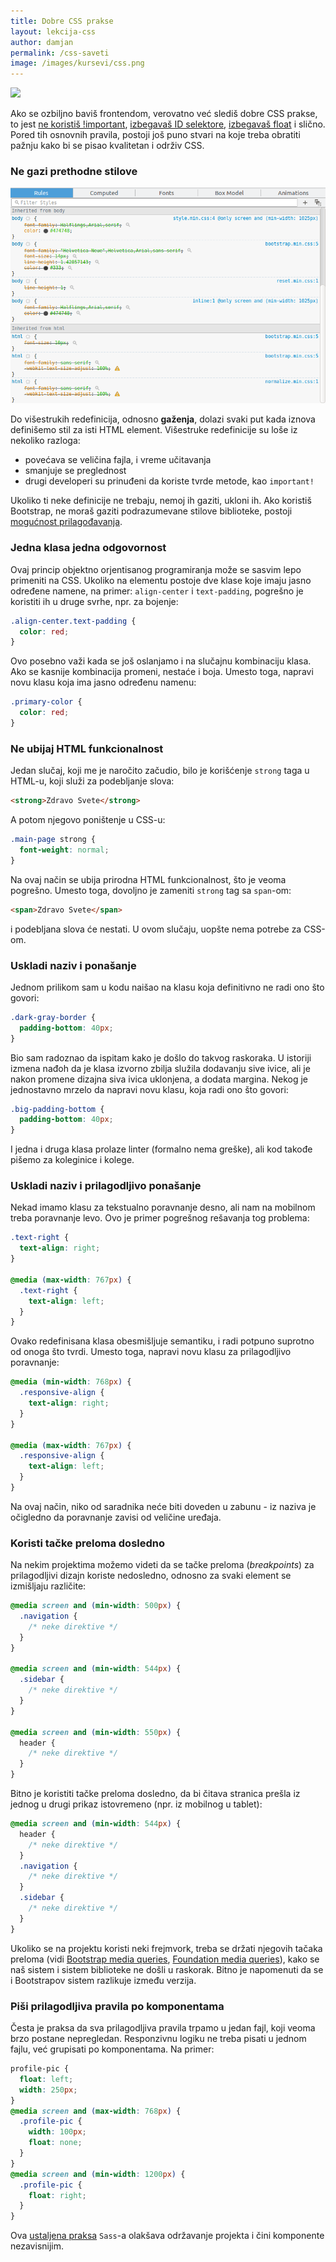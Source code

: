 ```yaml
---
title: Dobre CSS prakse
layout: lekcija-css
author: damjan
permalink: /css-saveti
image: /images/kursevi/css.png
---
```


![]({{page.image}})

Ako se ozbiljno baviš frontendom, verovatno već slediš dobre CSS prakse, to jest [ne koristiš !important](https://github.com/CSSLint/csslint/wiki/Disallow-!important), [izbegavaš ID selektore](https://github.com/CSSLint/csslint/wiki/Disallow-IDs-in-selectors), [izbegavaš float](https://github.com/CSSLint/csslint/wiki/Disallow-too-many-floats) i slično. Pored tih osnovnih pravila, postoji još puno stvari na koje treba obratiti pažnju kako bi se pisao kvalitetan i održiv CSS.

### Ne gazi prethodne stilove

![gazenje](/images/koncepti/gazenje.png)

Do višestrukih redefinicija, odnosno **gaženja**, dolazi svaki put kada iznova definišemo stil za isti HTML element. Višestruke redefinicije su loše iz nekoliko razloga:

* povećava se veličina fajla, i vreme učitavanja
* smanjuje se preglednost
* drugi developeri su prinuđeni da koriste tvrde metode, kao `important!`

Ukoliko ti neke definicije ne trebaju, nemoj ih gaziti, ukloni ih. Ako koristiš Bootstrap, ne moraš gaziti podrazumevane stilove biblioteke, postoji [mogućnost prilagođavanja](//getbootstrap.com/customize/).

### Jedna klasa jedna odgovornost

Ovaj princip objektno orjentisanog programiranja može se sasvim lepo primeniti na CSS. Ukoliko na elementu postoje dve klase koje imaju jasno određene namene, na primer: `align-center` i `text-padding`, pogrešno je koristiti ih u druge svrhe, npr. za bojenje:

```css
.align-center.text-padding {
  color: red;
}
```

Ovo posebno važi kada se još oslanjamo i na slučajnu kombinaciju klasa. Ako se kasnije kombinacija promeni, nestaće i boja. Umesto toga, napravi novu klasu koja ima jasno određenu namenu:

```css
.primary-color {
  color: red;
}
```

### Ne ubijaj HTML funkcionalnost

Jedan slučaj, koji me je naročito začudio, bilo je korišćenje `strong` taga u HTML-u, koji služi za podebljanje slova:

```html
<strong>Zdravo Svete</strong>
```

A potom njegovo poništenje u CSS-u:

```css
.main-page strong {
  font-weight: normal;
}
```

Na ovaj način se ubija prirodna HTML funkcionalnost, što je veoma pogrešno. Umesto toga, dovoljno je zameniti `strong` tag sa `span`-om:

```html
<span>Zdravo Svete</span>
```

i podebljana slova će nestati. U ovom slučaju, uopšte nema potrebe za CSS-om.

### Uskladi naziv i ponašanje

Jednom prilikom sam u kodu naišao na klasu koja definitivno ne radi ono što govori:

```css
.dark-gray-border {
  padding-bottom: 40px;
}
```

Bio sam radoznao da ispitam kako je došlo do takvog raskoraka. U istoriji izmena nađoh da je klasa izvorno zbilja služila dodavanju sive ivice, ali je nakon promene dizajna siva ivica uklonjena, a dodata margina. Nekog je jednostavno mrzelo da napravi novu klasu, koja radi ono što govori:

```css
.big-padding-bottom {
  padding-bottom: 40px;
}
```

I jedna i druga klasa prolaze linter (formalno nema greške), ali kod takođe pišemo za koleginice i kolege.

### Uskladi naziv i prilagodljivo ponašanje

Nekad imamo klasu za tekstualno poravnanje desno, ali nam na mobilnom treba poravnanje levo. Ovo je primer pogrešnog rešavanja tog problema:

```css
.text-right {
  text-align: right;
}

@media (max-width: 767px) {
  .text-right {
    text-align: left;
  }
}
```

Ovako redefinisana klasa obesmišljuje semantiku, i radi potpuno suprotno od onoga što tvrdi. Umesto toga, napravi novu klasu za prilagodljivo poravnanje:

```css
@media (min-width: 768px) {
  .responsive-align {
    text-align: right;
  }
}

@media (max-width: 767px) {
  .responsive-align {
    text-align: left;
  }
}
```

Na ovaj način, niko od saradnika neće biti doveden u zabunu - iz naziva je očigledno da poravnanje zavisi od veličine uređaja.

### Koristi tačke preloma dosledno

Na nekim projektima možemo videti da se tačke preloma (*breakpoints*) za prilagodljivi dizajn koriste nedosledno, odnosno za svaki element se izmišljaju različite:

```css
@media screen and (min-width: 500px) {
  .navigation {
    /* neke direktive */
  }
}

@media screen and (min-width: 544px) {
  .sidebar {
    /* neke direktive */
  }
}

@media screen and (min-width: 550px) {
  header {
    /* neke direktive */
  }
}
```

Bitno je koristiti tačke preloma dosledno, da bi čitava stranica prešla iz jednog u drugi prikaz istovremeno (npr. iz mobilnog u tablet):

```css
@media screen and (min-width: 544px) {
  header {
    /* neke direktive */
  }
  .navigation {
    /* neke direktive */
  }
  .sidebar {
    /* neke direktive */
  }
}
```

Ukoliko se na projektu koristi neki frejmvork, treba se držati njegovih tačaka preloma (vidi [Bootstrap media queries](//getbootstrap.com/css/#grid-media-queries), [Foundation media queries](//foundation.zurb.com/sites/docs/v/5.5.3/media-queries.html)), kako se naš sistem i sistem biblioteke ne došli u raskorak. Bitno je napomenuti da se i Bootstrapov sistem razlikuje između verzija.

### Piši prilagodljiva pravila po komponentama

Česta je praksa da sva prilagodljiva pravila trpamo u jedan fajl, koji veoma brzo postane nepregledan. Responzivnu logiku ne treba pisati u jednom fajlu, već grupisati po komponentama. Na primer:

```css
profile-pic {
  float: left;
  width: 250px;
}
@media screen and (max-width: 768px) {
  .profile-pic {
    width: 100px;
    float: none;
  }
}
@media screen and (min-width: 1200px) {
  .profile-pic {
    float: right;
  }
}
```

Ova [ustaljena praksa](//thesassway.com/intermediate/responsive-web-design-in-sass-using-media-queries-in-sass-32) `Sass`-a olakšava održavanje projekta i čini komponente nezavisnijim.
